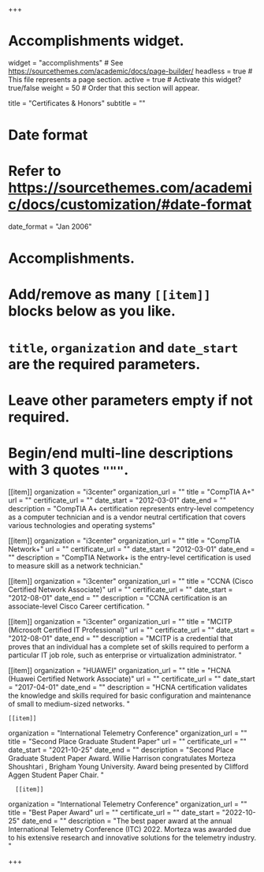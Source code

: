 +++
# Accomplishments widget.
widget = "accomplishments"  # See https://sourcethemes.com/academic/docs/page-builder/
headless = true  # This file represents a page section.
active = true  # Activate this widget? true/false
weight = 50  # Order that this section will appear.

title = "Certificates & Honors"
subtitle = ""

# Date format
#   Refer to https://sourcethemes.com/academic/docs/customization/#date-format
date_format = "Jan 2006"

# Accomplishments.
#   Add/remove as many `[[item]]` blocks below as you like.
#   `title`, `organization` and `date_start` are the required parameters.
#   Leave other parameters empty if not required.
#   Begin/end multi-line descriptions with 3 quotes `"""`.

[[item]]
  organization = "i3center"
  organization_url = ""
  title = "CompTIA A+"
  url = ""
  certificate_url = ""
  date_start = "2012-03-01"
  date_end = ""
  description = "CompTIA A+ certification represents entry-level competency as a computer technician and is a vendor neutral certification that covers various technologies and operating systems"

[[item]]
  organization = "i3center"
  organization_url = ""
  title = "CompTIA Network+"
  url = ""
  certificate_url = ""
  date_start = "2012-03-01"
  date_end = ""
  description = "CompTIA Network+ is the entry-level certification is used to measure skill as a network technician."

[[item]]
  organization = "i3center"
  organization_url = ""
  title = "CCNA (Cisco Certified Network Associate)"
  url = ""
  certificate_url = ""
  date_start = "2012-08-01"
  date_end = ""
  description = "CCNA certification is an associate-level Cisco Career certification. "

[[item]]
  organization = "i3center"
  organization_url = ""
  title = "MCITP (Microsoft Certified IT Professional)"
  url = ""
  certificate_url = ""
  date_start = "2012-08-01"
  date_end = ""
  description = "MCITP is a credential that proves that an individual has a complete set of skills required to perform a particular IT job role, such as enterprise or virtualization administrator. "
  
  [[item]]
  organization = "HUAWEI"
  organization_url = ""
  title = "HCNA (Huawei Certified Network Associate)"
  url = ""
  certificate_url = ""
  date_start = "2017-04-01"
  date_end = ""
  description = "HCNA certification validates the knowledge and skills required for basic configuration and maintenance of small to medium-sized networks. "
  
    [[item]]
  organization = "International Telemetry Conference"
  organization_url = ""
  title = "Second Place Graduate Student Paper"
  url = ""
  certificate_url = ""
  date_start = "2021-10-25"
  date_end = ""
  description = "Second Place Graduate Student Paper Award. Willie Harrison congratulates Morteza Shoushtari , Brigham Young University. Award being presented by Clifford Aggen Student Paper Chair. "
  
      [[item]]
  organization = "International Telemetry Conference"
  organization_url = ""
  title = "Best Paper Award"
  url = ""
  certificate_url = ""
  date_start = "2022-10-25"
  date_end = ""
  description = "The best paper award at the annual International Telemetry Conference (ITC) 2022. Morteza was awarded due to his extensive research and innovative solutions for the telemetry industry.  "
  
+++
